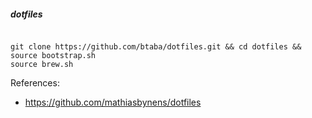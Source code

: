 ##### dotfiles

```

git clone https://github.com/btaba/dotfiles.git && cd dotfiles && source bootstrap.sh
source brew.sh

```

References:

* https://github.com/mathiasbynens/dotfiles
